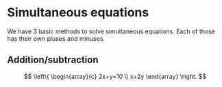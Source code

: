 # Simultaneous equations
We have 3 basic methods to solve simultaneous equations. Each of those has their own pluses and minuses.

## Addition/subtraction


$$
\left\{ 
\begin{array}{c}
2x+y=10 \\
x+2y
\end{array}
\right.
 $$
<!--stackedit_data:
eyJoaXN0b3J5IjpbLTQ3NDk5MTMzMF19
-->
